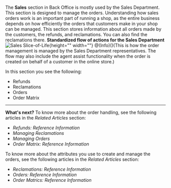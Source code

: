 The **Sales** section in Back Office is mostly used by the Sales Department.
This section is designed to manage the orders. Understanding how sales orders work is an important part of running a shop, as the entire business depends on how efficiently the orders that customers make in your shop can be managed. This section stores information about all orders made by the customers, the refunds, and reclamations. You can also find the reclamations there. 
**Standardized flow of actions for the Sales Department**
![Sales Slice-of-Life](https://cdn.document360.io/9fafa0d5-d76f-40c5-8b02-ab9515d3e879/Images/Documentation/Sales%20Slice-of-Life.png){height="" width=""}
@(Info)()(This is how the order management is managed by the Sales Department representatives. The flow may also include the agent assist functionality when the order is created on behalf of a customer in the online store.)

In this section you see the following:
* Refunds
* Reclamations
* Orders
* Order Matrix
***
**What's next?**
To know more about the order handling, see the following articles in the _Related Articles_ section:
* _Refunds: Reference Information_
* _Managing Reclamations_
* _Managing Orders_
* _Order Matrix: Reference Information_

To know more about the attributes you use to create and manage the orders, see the following articles in the _Related Articles_ section:
* _Reclamations: Reference Information_
* _Orders: Reference Information_
* _Order Matrics: Reference Information_